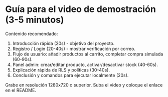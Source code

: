 # Guía para el video de demostración (3-5 minutos)

Contenido recomendado:
1. Introducción rápida (20s) - objetivo del proyecto.
2. Registro / Login (20-40s) - mostrar verificación por correo.
3. Flujo de usuario: añadir productos al carrito, completar compra simulada (60-90s).
4. Panel admin: crear/editar producto, activar/desactivar stock (40-60s).
5. Explicación rápida de RLS y políticas (30-40s).
6. Conclusión y comandos para ejecutar localmente (20s).

Grabe en resolución 1280x720 o superior. Suba el video y coloque el enlace en el README.
